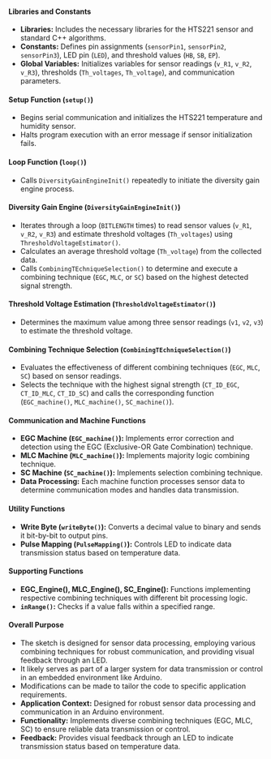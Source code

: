 #### Libraries and Constants
- **Libraries:** Includes the necessary libraries for the HTS221 sensor and standard C++ algorithms.
- **Constants:** Defines pin assignments (`sensorPin1`, `sensorPin2`, `sensorPin3`), LED pin (`LED`), and threshold values (`HB`, `SB`, `EP`).
- **Global Variables:** Initializes variables for sensor readings (`v_R1`, `v_R2`, `v_R3`), thresholds (`Th_voltages`, `Th_voltage`), and communication parameters.

#### Setup Function (`setup()`)
- Begins serial communication and initializes the HTS221 temperature and humidity sensor.
- Halts program execution with an error message if sensor initialization fails.

#### Loop Function (`loop()`)
- Calls `DiversityGainEngineInit()` repeatedly to initiate the diversity gain engine process.

#### Diversity Gain Engine (`DiversityGainEngineInit()`)
- Iterates through a loop (`BITLENGTH` times) to read sensor values (`v_R1`, `v_R2`, `v_R3`) and estimate threshold voltages (`Th_voltages`) using `ThresholdVoltageEstimator()`.
- Calculates an average threshold voltage (`Th_voltage`) from the collected data.
- Calls `CombiningTEchniqueSelection()` to determine and execute a combining technique (`EGC`, `MLC`, or `SC`) based on the highest detected signal strength.

#### Threshold Voltage Estimation (`ThresholdVoltageEstimator()`)
- Determines the maximum value among three sensor readings (`v1`, `v2`, `v3`) to estimate the threshold voltage.

#### Combining Technique Selection (`CombiningTEchniqueSelection()`)
- Evaluates the effectiveness of different combining techniques (`EGC`, `MLC`, `SC`) based on sensor readings.
- Selects the technique with the highest signal strength (`CT_ID_EGC`, `CT_ID_MLC`, `CT_ID_SC`) and calls the corresponding function (`EGC_machine()`, `MLC_machine()`, `SC_machine()`).

#### Communication and Machine Functions
- **EGC Machine (`EGC_machine()`):** Implements error correction and detection using the EGC (Exclusive-OR Gate Combination) technique.
- **MLC Machine (`MLC_machine()`):** Implements majority logic combining technique.
- **SC Machine (`SC_machine()`):** Implements selection combining technique.
- **Data Processing:** Each machine function processes sensor data to determine communication modes and handles data transmission.

#### Utility Functions
- **Write Byte (`writeByte()`):** Converts a decimal value to binary and sends it bit-by-bit to output pins.
- **Pulse Mapping (`PulseMapping()`):** Controls LED to indicate data transmission status based on temperature data.

#### Supporting Functions
- **EGC_Engine(), MLC_Engine(), SC_Engine():** Functions implementing respective combining techniques with different bit processing logic.
- **`inRange()`:** Checks if a value falls within a specified range.

#### Overall Purpose
- The sketch is designed for sensor data processing, employing various combining techniques for robust communication, and providing visual feedback through an LED.
- It likely serves as part of a larger system for data transmission or control in an embedded environment like Arduino.
- Modifications can be made to tailor the code to specific application requirements.
- **Application Context:** Designed for robust sensor data processing and communication in an Arduino environment.
- **Functionality:** Implements diverse combining techniques (EGC, MLC, SC) to ensure reliable data transmission or control.
- **Feedback:** Provides visual feedback through an LED to indicate transmission status based on temperature data.
